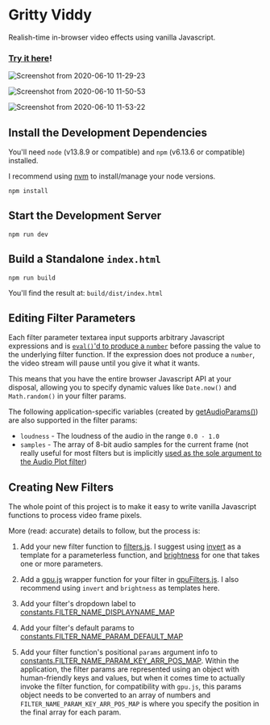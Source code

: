 # Gritty Viddy

Realish-time in-browser video effects using vanilla Javascript.

### [Try it here](https://s3.amazonaws.com/derekenos.com/projects/gritty-viddy/index.html)!

![Screenshot from 2020-06-10 11-29-23](https://user-images.githubusercontent.com/585182/84287396-da15ae80-ab0d-11ea-9786-4d5c0770ebad.png)

![Screenshot from 2020-06-10 11-50-53](https://user-images.githubusercontent.com/585182/84289700-cf104d80-ab10-11ea-9d44-4b9bfd5c5f29.png)

![Screenshot from 2020-06-10 11-53-22](https://user-images.githubusercontent.com/585182/84289942-15fe4300-ab11-11ea-8d0d-ae8af1b23027.png)


## Install the Development Dependencies

You'll need `node` (v13.8.9 or compatible) and `npm` (v6.13.6 or compatible) installed.

I recommend using [nvm](https://github.com/nvm-sh/nvm/blob/master/README.md) to install/manage your node versions.

```
npm install
```


## Start the Development Server

```
npm run dev
```

## Build a Standalone `index.html`

```
npm run build
```

You'll find the result at: `build/dist/index.html`


## Editing Filter Parameters

Each filter parameter textarea input supports arbitrary Javascript expressions and is [`eval()`'d to produce a `number`](https://github.com/derekenos/gritty-viddy/blob/master/components/ImageProcessor.js#L48-L64) before passing the value to the underlying filter function. If the expression does not produce a `number`, the video stream will pause until you give it what it wants.

This means that you have the entire browser Javascript API at your disposal, allowing you to specify dynamic values like `Date.now()` and `Math.random()` in your filter params.

The following application-specific variables (created by [getAudioParams()](https://github.com/derekenos/gritty-viddy/blob/master/lib/audio.js#L34-L58)) are also supported in the filter params:

- `loudness` - The loudness of the audio in the range `0.0 - 1.0`
- `samples` - The array of 8-bit audio samples for the current frame (not really useful for most filters but is implicitly [used as the sole argument to the Audio Plot filter](https://github.com/derekenos/gritty-viddy/blob/master/components/ImageProcessor.js#L180-L181))


## Creating New Filters

The whole point of this project is to make it easy to write vanilla Javascript functions to process video frame pixels.

More (read: accurate) details to follow, but the process is:

1. Add your new filter function to [filters.js](https://github.com/derekenos/gritty-viddy/blob/master/lib/filters.js). I suggest using [invert](https://github.com/derekenos/gritty-viddy/blob/master/lib/filters.js#L139-L144) as a template for a parameterless function, and [brightness](https://github.com/derekenos/gritty-viddy/blob/master/lib/filters.js#L75-L84) for one that takes one or more parameters.

2. Add a [gpu.js](https://github.com/gpujs/gpu.js) wrapper function for your filter in [gpuFilters.js](https://github.com/derekenos/gritty-viddy/blob/master/lib/gpuFilters.js). I also recommend using `invert` and `brightness` as templates here.

3. Add your filter's dropdown label to [constants.FILTER_NAME_DISPLAYNAME_MAP](https://github.com/derekenos/gritty-viddy/blob/master/lib/constants.js#L74)

3. Add your filter's default params to [constants.FILTER_NAME_PARAM_DEFAULT_MAP](https://github.com/derekenos/gritty-viddy/blob/master/lib/constants.js#L92)

4. Add your filter function's positional `params` argument info to [constants.FILTER_NAME_PARAM_KEY_ARR_POS_MAP](https://github.com/derekenos/gritty-viddy/blob/master/lib/constants.js#L113). Within the application, the filter params are represented using an object with human-friendly keys and values, but when it comes time to actually invoke the filter function, for compatibility with `gpu.js`, this params object needs to be converted to an array of numbers and `FILTER_NAME_PARAM_KEY_ARR_POS_MAP` is where you specify the position in the final array for each param.




